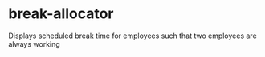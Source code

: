# break-allocator
Displays scheduled break time for employees such that two employees are always working
